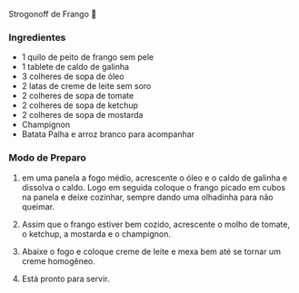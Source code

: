 Strogonoff de Frango :chicken:

### Ingredientes

* 1 quilo de peito de frango sem pele
* 1 tablete de caldo de galinha
* 3 colheres de sopa de óleo
* 2 latas de creme de leite sem soro
* 2 colheres de sopa de tomate
* 2 colheres de sopa de ketchup
* 2 colheres de sopa de mostarda
* Champignon
* Batata Palha e arroz branco para acompanhar

### Modo de Preparo

1. em uma panela a fogo médio, acrescente o óleo e o caldo de galinha e dissolva o caldo. Logo em seguida coloque o frango picado em cubos na panela e deixe cozinhar, sempre dando uma olhadinha para não queimar.

2. Assim que o frango estiver bem cozido, acrescente o molho de tomate, o ketchup, a mostarda e o champignon.

3. Abaixe o fogo e coloque creme de leite e mexa bem até se tornar um creme homogêneo.

4. Está pronto para servir.

   

